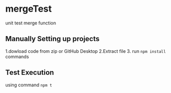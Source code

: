 # mergeTest
unit test merge  function

## Manually Setting up projects
1.dowload code from zip or GitHub Desktop
2.Extract file
3. run ```npm install ``` commands 

## Test Execution
using command  ```npm t```

